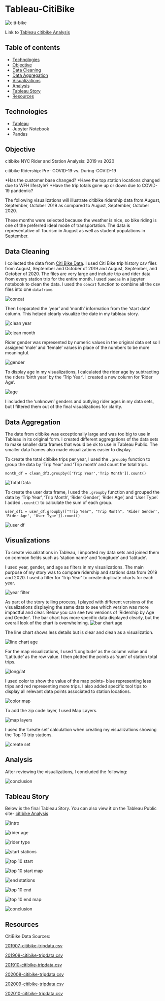 # Tableau-CitiBike

![citi-bike](Images/citi-bike-station-bikes.jpg)

Link to [Tableau citibike Analysis](https://public.tableau.com/app/profile/saurabh.lakhanpal/viz/CitiBike_17423893989800/citibikeNYCAnalysis)

## Table of contents
* [Technologies](#technologies)
* [Objective](#objective)
* [Data Cleaning](#data-cleaning)
* [Data Aggregation](#data-aggregation)
* [Visualizations](#visualizations)
* [Analysis](#analysis)
* [Tableau Story](#tableau-story)
* [Resources](#resources)

## Technologies
* [Tableau](https://www.tableau.com/) 
* Jupyter Notebook
* Pandas

## Objective
citibike NYC Rider and Station Analysis: 2019 vs 2020 

citibike Ridership: Pre- COVID-19 vs. During-COVID-19 
  
*Has the customer base changed? 
*Have the top station locations changed due to WFH lifestyle? 
*Have the trip totals gone up or down due to COVID-19 pandemic? 
  
The following visualizations will illustrate citibike ridership data from August, September, October 2019 as compared to August, September, October 2020. 
  
These months were selected because the weather is nice, so bike riding is one of the preferred ideal mode of transportation. The data is representative of Tourism in August as well as student populations in September.

## Data Cleaning

I collected the data from [Citi Bike Data](https://www.citibikenyc.com/system-data).  I used Citi Bike trip history csv files from August, September and October of 2019 and August, September, and October of 2020. The files are very large and include trip and rider data from every station trip for the entire month. I used `pandas` in a jupyter notebook to clean the data. I used the `concat` function to combine all the csv files into one `dataframe`. 

![concat](Images/concat.JPG)

Then I separated the ‘year’ and ‘month’ information from the ‘start date’ column. This helped clearly visualize the date in my tableau story. 

![clean year](Images/clean_year.JPG)

![clean month](Images/clean_month.JPG)

Rider gender was represented by numeric values in the original data set so I assigned ‘male’ and ‘female’ values in place of the numbers to be more meaningful. 

![gender](Images/gender_clean.JPG)

To display age in my visualizations, I calculated the rider age by subtracting the riders ‘birth year’ by the ‘Trip Year’. I created a new column for ‘Rider Age’.

![age](Images/clean_age.JPG)

I included the ‘unknown’ genders and outlying rider ages in my data sets, but I filtered them out of the final visualizations for clarity. 

## Data Aggregation

The date from citibike was exceptionally large and was too big to use in Tableau in its original form. I created different aggregations of the data sets to make smaller data frames that would be ok to use in Tableau Public. The smaller data frames also made visualizations easier to display. 

To create the total citibike trips per year, I used the `.groupby` function to group the data by ‘Trip Year’ and ‘Trip month’ and count the total trips. 

` month_df = clean_df3.groupby(['Trip Year','Trip Month']).count() `

![Total Data](Images/total_data.JPG)

To create the user data frame, I used the `.groupby` function and grouped the data by ‘Trip Year’, ‘Trip Month’, ‘Rider Gender’, ‘Rider Age’, and ‘User Type’. I added ` .count() ` to calculate the sum of each group. 

` user_df1 = user_df.groupby(["Trip Year", "Trip Month", 'Rider Gender', 'Rider Age', 'User Type']).count() `

![user df](Images/agg_user.JPG)

## Visualizations 

To create visualizations in Tableau, I imported my data sets and joined them on common fields such as ‘station name’ and ‘longitude’ and ‘latitude’. 

I used year, gender, and age as filters in my visualizations. The main purpose of my story was to compare ridership and stations data from 2019 and 2020. I used a filter for ‘Trip Year’ to create duplicate charts for each year. 

![year filter](Images/year_filter.JPG)

As part of the story telling process, I played with different versions of the visualizations displaying the same data to see which version was more impactful and clear. Below you can see two versions of ‘Ridership by Age and Gender’. The bar chart has more specific data displayed clearly, but the overall look of the chart is overwhelming. 
![bar chart age](Images/rider_age1.JPG)

The line chart shows less details but is clear and clean as a visualization.

![line chart age](Images/rider_age2.JPG)

For the map visualizations, I used ‘Longitude’ as the column value and ‘Latitude’ as the row value. I then plotted the points as ‘sum’ of station total trips. 

![long/lat](Images/long_lat.JPG)

I used color to show the value of the map points- blue representing less trips and red representing more trips. I also added specific tool tips to display all relevant data points associated to station locations. 

![color map](Images/color_map.JPG)

To add the zip code layer, I used Map Layers. 

![map layers](Images/map_layers.JPG)

I used the ‘create set’ calculation when creating my visualizations showing the Top 10 trip stations. 

![create set](Images/create_set.JPG)

## Analysis

After reviewing the visualizations, I concluded the following:

![conclusion](Images/conclusion.JPG)

## Tableau Story

Below is the final Tableau Story. You can also view it on the Tableau Public site- [citibike Analysis](https://public.tableau.com/profile/sara7063#!/vizhome/CitiBike_Analysis_16131005084360/citibikeNYCAnalysis)


![intro](Images/intro.JPG)

![rider age](Images/rider_age.JPG)

![rider type](Images/rider_subscription.JPG)

![start stations](Images/start_station_trips.JPG)

![top 10 start](Images/top_10_start_bub.JPG)

![top 10 start map](Images/top_10_start_map.JPG)

![end stations](Images/end_station_trip.JPG)

![top 10 end](Images/top_10_end_bub.JPG)

![top 10 end map](Images/top_10_end_map.JPG)

![conclusion](Images/conculsion.JPG)

## Resources

CitiBike Data Sources:

[201907-citibike-tripdata.csv](https://s3.amazonaws.com/tripdata/201907-citibike-tripdata.csv.zip)

[201908-citibike-tripdata.csv](https://s3.amazonaws.com/tripdata/201908-citibike-tripdata.csv.zip)

[201910-citibike-tripdata.csv](https://s3.amazonaws.com/tripdata/201910-citibike-tripdata.csv.zip)

[202008-citibike-tripdata.csv](https://s3.amazonaws.com/tripdata/202008-citibike-tripdata.csv.zip)

[202009-citibike-tripdata.csv](https://s3.amazonaws.com/tripdata/202009-citibike-tripdata.csv.zip)

[202010-citibike-tripdata.csv](https://s3.amazonaws.com/tripdata/202010-citibike-tripdata.csv.zip)
